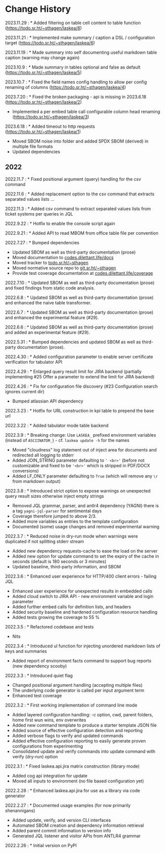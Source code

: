 # Change History

2023.11.29
:    * Added filtering on table cell content to table function (<https://todo.sr.ht/~sthagen/laskea/8>)

2023.11.21
:    * Implemented make summary / caption a DSL / configuration target (<https://todo.sr.ht/~sthagen/laskea/6>)

2023.11.19
:    * Made summary into self documenting useful markdown table caption (warning may change again)

2023.10.9
:    * Made summary in tables optional and false as default (<https://todo.sr.ht/~sthagen/laskea/5>)

2023.10.7
:    * Fixed the field names config handling to allow per config renaming of columns (<https://todo.sr.ht/~sthagen/laskea/4>)

2023.7.20
:    * Fixed the broken packaging - api is missing in 2023.6.18 (<https://todo.sr.ht/~sthagen/laskea/2>)
* Implemented a per embed table call configurable column head renaming (<https://todo.sr.ht/~sthagen/laskea/3>)

2023.6.18
:    * Added timeout to http requests (<https://todo.sr.ht/~sthagen/laskea/1>)
* Moved SBOM noise into folder and added SPDX SBOM (derived) in multiple file formats
* Updated dependencies

## 2022

2022.11.7
:    * Fixed positional argument (query) handling for the csv command

2022.11.6
:    * Added replacement option to the csv command that extracts separated values lists ...

2022.11.3
:    * Added csv command to extract separated values lists from ticket systems per queries in JQL

2022.9.22
:    * Hotfix to enable the console script again

2022.9.21
:    * Added API to read MBOM from office table file per convention

2022.7.27
:    * Bumped dependencies
* Updated SBOM as well as third-party documentation (prose)
* Moved documentation to [codes.dilettant.life/docs](https://codes.dilettant.life/docs/laskea)
* Moved tracker to [todo.sr.ht/~sthagen](https://todo.sr.ht/~sthagen/laskea)
* Moved normative source repo to [git.sr.ht/~sthagen](https://git.sr.ht/~sthagen/laskea)
* Provide test coverage documentation at [codes.dilettant.life/coverage](https://codes.dilettant.life/coverage/laskea)

2022.7.10
:    * Updated SBOM as well as third-party documentation (prose) and fixed findings from static code analysis.

2022.6.8
:    * Updated SBOM as well as third-party documentation (prose) and enhanced the naive table transformer.

2022.6.7
:    * Updated SBOM as well as third-party documentation (prose) and enhanced the experimental feature (#29).

2022.6.6
:    * Updated SBOM as well as third-party documentation (prose) and added an experimental feature (#29).

2022.5.31
:    * Bumped dependencies and updated SBOM as well as third-party documentation (prose).

2022.4.30
:    * Added configuration parameter to enable server certificate verification for tabulator API

2022.4.29
:    * Enlarged query result limit for JIRA backend (partially implementing #25 Offer a parameter to extend the limit for JIRA backend)

2022.4.26
:    * Fix for configuration file discovery (#23 Configuration search ignores current dir)
* Bumped atlassian API dependency

2022.3.23
:    * Hotfix for URL construction in kpi table to prepend the base url
 
2022.3.22
:    * Added tabulator mode table backend

2022.3.9
:    * Breaking change: Use `LASKEA_` prefixed environment variables (instead of `ASCIINATOR_`) - cf. `laskea update -h` for the names
* Moved "cloudness" log statement out of inject area for documents and redirected all logging to stderr
* Added JOIN_STRING parameter defaulting to `' <br>'` (before not customizable and fixed to be `'<br>'` which is stripped in PDF/DOCX conversions)
* Added LF_ONLY parameter defaulting to `True` (which will remove any `\r` from markdown output)

2022.3.8
:    * Introduced strict option to expose warnings on unexpected query result sizes otherwise inject empty strings
* Removed JQL grammar, parser, and antlr4 dependency (YAGNI) there is a tag `yagni-jql-parser` for sentimental days
* Coverage therefore jumped to above 2/3.
* Added more variables as entries to the template configuration
* Documented (some) usage changes and removed experimental warning

2022.3.7
:    * Reduced noise in dry-run mode when warnings were duplicated if not splitting stderr stream
* Added new dependency requests-cache to ease the load on the server
* Added new option for update command to set the expiry of the cache in seconds (default is 180 seconds or 3 minutes)
* Updated baseline, third-party information, and SBOM

2022.3.6
:    * Enhanced user experience for HTTP/400 client errors - failing JQL
* Enhanced user experience for unexpected results in embedded calls
* Added cloud switch to JIRA API - new environment variable and login parameter
* Added further embed calls for definition lists, and headers
* Added security baseline and hardened configuration resource handling
* Added tests growing the coverage to 55 %

2022.3.5
:    * Refactored codebase and tests
* Nits

2022.3.4
:    * Introduced ul function for injecting unordered markdown lists of keys and summaries
* Added report of environment facts command to support bug reports (new dependency scooby)

2022.3.3
:    * Introduced quiet flag
* Changed positional argument handling (accepting multiple files)
* The underlying code generator is called per input argument term
* Enhanced test coverage

2022.3.2
:    * First working implementation of command line mode
* Added layered configuration handling: -c option, cwd, parent folders, home first wun wins, env overwrites
* Added new command template to produce a starter template JSON file
* Added source of effective configuration detection and reporting
* Added verbose flags to verify and updated commands
* Added effective configuration reporting to easily generate proven configurations from experimenting 
* Consolidated update and verify commands into update command with verify (dry-run) option

2022.3.1
:    * Fixed laskea.api.jira matrix construction (library mode)
* Added cog api integration for update
* Moved all inputs to environment (no file based configuration yet)

2022.2.28
:    * Enhanced laskea.api.jira for use as a library via code generator

2022.2.27
:    * Documented usage examples (for now primarily shenannigans)
* Added update, verify, and version CLI interfaces
* Automated SBOM creation and dependency information retrieval
* Added parent commit information to version info
* Generated JQL listener and visitor APIs from ANTLR4 grammar

2022.2.26
:    * Initial version on PyPI
